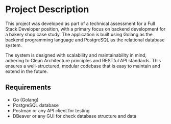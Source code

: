 # Project Description

This project was developed as part of a technical assessment for a Full Stack Developer position, with a primary focus on backend development for a bakery shop case study. The application is built using Golang as the backend programming language and PostgreSQL as the relational database system.

The system is designed with scalability and maintainability in mind, adhering to Clean Architecture principles and RESTful API standards. This ensures a well-structured, modular codebase that is easy to maintain and extend in the future.

## Requirements

- Go (Golang)
- PostgreSQL database
- Postman or any API client for testing
- DBeaver or any GUI for check database structure and data